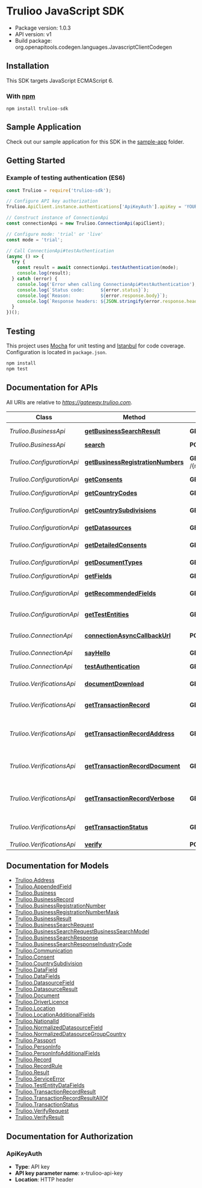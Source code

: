 # Trulioo JavaScript SDK

- Package version: 1.0.3
- API version: v1
- Build package: org.openapitools.codegen.languages.JavascriptClientCodegen

## Installation

This SDK targets JavaScript ECMAScript 6.

### With [npm](https://www.npmjs.com/)

```shell
npm install trulioo-sdk
```

## Sample Application

Check out our sample application for this SDK in the
[sample-app](https://github.com/Trulioo/sdk-javascript/tree/1.0.3/sample-app) folder.

## Getting Started

### Example of testing authentication (ES6)

```javascript
const Trulioo = require('trulioo-sdk');

// Configure API key authorization
Trulioo.ApiClient.instance.authentications['ApiKeyAuth'].apiKey = 'YOUR-X-TRULIOO-API-KEY';

// Construct instance of ConnectionApi
const connectionApi = new Trulioo.ConnectionApi(apiClient);

// Configure mode: 'trial' or 'live'
const mode = 'trial';

// Call ConnectionApi#testAuthentication
(async () => {
  try {
    const result = await connectionApi.testAuthentication(mode);
    console.log(result);
  } catch (error) {
    console.log('Error when calling ConnectionApi#testAuthentication');
    console.log(`Status code:      ${error.status}`);
    console.log(`Reason:           ${error.response.body}`);
    console.log(`Response headers: ${JSON.stringify(error.response.headers)}`);
  }
})();
```

## Testing

This project uses [Mocha](https://mochajs.org/) for unit testing and [Istanbul](https://istanbul.js.org/) for code
coverage. Configuration is located in `package.json`.

```bash
npm install
npm test
```

## Documentation for APIs

All URIs are relative to *https://gateway.trulioo.com*.

Class | Method | HTTP request | Description
------------ | ------------- | ------------- | -------------
*Trulioo.BusinessApi* | [**getBusinessSearchResult**](docs/BusinessApi.md#getBusinessSearchResult) | **GET** /{mode}/business/v1/search/transactionrecord/{id} | Get Business Search Result
*Trulioo.BusinessApi* | [**search**](docs/BusinessApi.md#search) | **POST** /{mode}/business/v1/search | Search
*Trulioo.ConfigurationApi* | [**getBusinessRegistrationNumbers**](docs/ConfigurationApi.md#getBusinessRegistrationNumbers) | **GET** /{mode}/configuration/v1/businessregistrationnumbers/{countryCode}/{jurisdictionCode} | Get Business Registration Numbers
*Trulioo.ConfigurationApi* | [**getConsents**](docs/ConfigurationApi.md#getConsents) | **GET** /{mode}/configuration/v1/consents/{configurationName}/{countryCode} | Get Consents
*Trulioo.ConfigurationApi* | [**getCountryCodes**](docs/ConfigurationApi.md#getCountryCodes) | **GET** /{mode}/configuration/v1/countrycodes/{configurationName} | Get Country Codes
*Trulioo.ConfigurationApi* | [**getCountrySubdivisions**](docs/ConfigurationApi.md#getCountrySubdivisions) | **GET** /{mode}/configuration/v1/countrysubdivisions/{countryCode} | Get Country Subdivisions
*Trulioo.ConfigurationApi* | [**getDatasources**](docs/ConfigurationApi.md#getDatasources) | **GET** /{mode}/configuration/v1/datasources/{configurationName}/{countryCode} | Get Datasources
*Trulioo.ConfigurationApi* | [**getDetailedConsents**](docs/ConfigurationApi.md#getDetailedConsents) | **GET** /{mode}/configuration/v1/detailedConsents/{configurationName}/{countryCode} | Get Detailed Consents
*Trulioo.ConfigurationApi* | [**getDocumentTypes**](docs/ConfigurationApi.md#getDocumentTypes) | **GET** /{mode}/configuration/v1/documentTypes/{countryCode} | Get Document Types
*Trulioo.ConfigurationApi* | [**getFields**](docs/ConfigurationApi.md#getFields) | **GET** /{mode}/configuration/v1/fields/{configurationName}/{countryCode} | Get Fields
*Trulioo.ConfigurationApi* | [**getRecommendedFields**](docs/ConfigurationApi.md#getRecommendedFields) | **GET** /{mode}/configuration/v1/recommendedfields/{configurationName}/{countryCode} | Get Recommended Fields
*Trulioo.ConfigurationApi* | [**getTestEntities**](docs/ConfigurationApi.md#getTestEntities) | **GET** /{mode}/configuration/v1/testentities/{configurationName}/{countryCode} | Get Test Entities
*Trulioo.ConnectionApi* | [**connectionAsyncCallbackUrl**](docs/ConnectionApi.md#connectionAsyncCallbackUrl) | **POST** /{mode}/connection/v1/async-callback | Connection Async Callback Url
*Trulioo.ConnectionApi* | [**sayHello**](docs/ConnectionApi.md#sayHello) | **GET** /{mode}/connection/v1/sayhello/{name} | Say Hello
*Trulioo.ConnectionApi* | [**testAuthentication**](docs/ConnectionApi.md#testAuthentication) | **GET** /{mode}/connection/v1/testauthentication | Test Authentication
*Trulioo.VerificationsApi* | [**documentDownload**](docs/VerificationsApi.md#documentDownload) | **GET** /{mode}/verifications/v1/documentdownload/{transactionRecordId}/{fieldName} | Document Download
*Trulioo.VerificationsApi* | [**getTransactionRecord**](docs/VerificationsApi.md#getTransactionRecord) | **GET** /{mode}/verifications/v1/transactionrecord/{id} | Get Transaction Record
*Trulioo.VerificationsApi* | [**getTransactionRecordAddress**](docs/VerificationsApi.md#getTransactionRecordAddress) | **GET** /{mode}/verifications/v1/transactionrecord/{id}/withaddress | Get Transaction Record Address
*Trulioo.VerificationsApi* | [**getTransactionRecordDocument**](docs/VerificationsApi.md#getTransactionRecordDocument) | **GET** /{mode}/verifications/v1/transactionrecord/{transactionRecordID}/{documentField} | Get Transaction Record Document
*Trulioo.VerificationsApi* | [**getTransactionRecordVerbose**](docs/VerificationsApi.md#getTransactionRecordVerbose) | **GET** /{mode}/verifications/v1/transactionrecord/{id}/verbose | Get Transaction Record Verbose
*Trulioo.VerificationsApi* | [**getTransactionStatus**](docs/VerificationsApi.md#getTransactionStatus) | **GET** /{mode}/verifications/v1/transaction/{id}/status | Get Transaction Status
*Trulioo.VerificationsApi* | [**verify**](docs/VerificationsApi.md#verify) | **POST** /{mode}/verifications/v1/verify | Verify

## Documentation for Models

 - [Trulioo.Address](docs/Address.md)
 - [Trulioo.AppendedField](docs/AppendedField.md)
 - [Trulioo.Business](docs/Business.md)
 - [Trulioo.BusinessRecord](docs/BusinessRecord.md)
 - [Trulioo.BusinessRegistrationNumber](docs/BusinessRegistrationNumber.md)
 - [Trulioo.BusinessRegistrationNumberMask](docs/BusinessRegistrationNumberMask.md)
 - [Trulioo.BusinessResult](docs/BusinessResult.md)
 - [Trulioo.BusinessSearchRequest](docs/BusinessSearchRequest.md)
 - [Trulioo.BusinessSearchRequestBusinessSearchModel](docs/BusinessSearchRequestBusinessSearchModel.md)
 - [Trulioo.BusinessSearchResponse](docs/BusinessSearchResponse.md)
 - [Trulioo.BusinessSearchResponseIndustryCode](docs/BusinessSearchResponseIndustryCode.md)
 - [Trulioo.Communication](docs/Communication.md)
 - [Trulioo.Consent](docs/Consent.md)
 - [Trulioo.CountrySubdivision](docs/CountrySubdivision.md)
 - [Trulioo.DataField](docs/DataField.md)
 - [Trulioo.DataFields](docs/DataFields.md)
 - [Trulioo.DatasourceField](docs/DatasourceField.md)
 - [Trulioo.DatasourceResult](docs/DatasourceResult.md)
 - [Trulioo.Document](docs/Document.md)
 - [Trulioo.DriverLicence](docs/DriverLicence.md)
 - [Trulioo.Location](docs/Location.md)
 - [Trulioo.LocationAdditionalFields](docs/LocationAdditionalFields.md)
 - [Trulioo.NationalId](docs/NationalId.md)
 - [Trulioo.NormalizedDatasourceField](docs/NormalizedDatasourceField.md)
 - [Trulioo.NormalizedDatasourceGroupCountry](docs/NormalizedDatasourceGroupCountry.md)
 - [Trulioo.Passport](docs/Passport.md)
 - [Trulioo.PersonInfo](docs/PersonInfo.md)
 - [Trulioo.PersonInfoAdditionalFields](docs/PersonInfoAdditionalFields.md)
 - [Trulioo.Record](docs/Record.md)
 - [Trulioo.RecordRule](docs/RecordRule.md)
 - [Trulioo.Result](docs/Result.md)
 - [Trulioo.ServiceError](docs/ServiceError.md)
 - [Trulioo.TestEntityDataFields](docs/TestEntityDataFields.md)
 - [Trulioo.TransactionRecordResult](docs/TransactionRecordResult.md)
 - [Trulioo.TransactionRecordResultAllOf](docs/TransactionRecordResultAllOf.md)
 - [Trulioo.TransactionStatus](docs/TransactionStatus.md)
 - [Trulioo.VerifyRequest](docs/VerifyRequest.md)
 - [Trulioo.VerifyResult](docs/VerifyResult.md)

## Documentation for Authorization

### ApiKeyAuth

- **Type**: API key
- **API key parameter name**: x-trulioo-api-key
- **Location**: HTTP header
